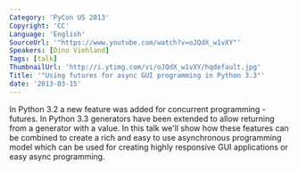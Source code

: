 ```yaml
---
Category: 'PyCon US 2013'
Copyright: 'CC'
Language: 'English'
SourceUrl: '"https://www.youtube.com/watch?v=oJQdX_w1vXY"'
Speakers: [Dino Viehland]
Tags: [talk]
ThumbnailUrl: 'http://i.ytimg.com/vi/oJQdX_w1vXY/hqdefault.jpg'
Title: '"Using futures for async GUI programming in Python 3.3"'
date: '2013-03-15'
---
```

In Python 3.2 a new feature was added for concurrent programming - futures. In Python 3.3 generators have been extended to allow returning from a generator with a value. In this talk we'll show how these features can be combined to create a rich and easy to use asynchronous programming model which can be used for creating highly responsive GUI applications or easy async programming. 